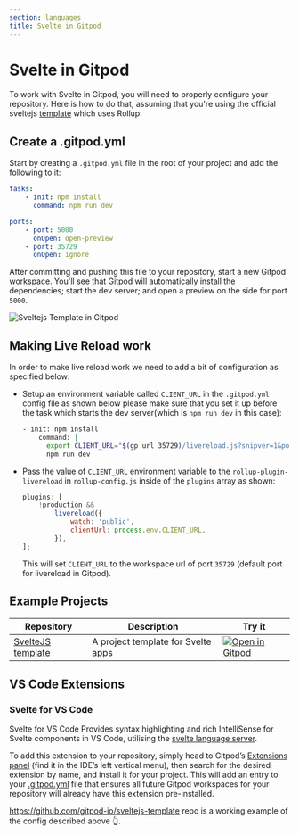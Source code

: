 ```yaml
---
section: languages
title: Svelte in Gitpod
---
```


<script context="module">
  export const prerender = true;
</script>

# Svelte in Gitpod

To work with Svelte in Gitpod, you will need to properly configure your repository. Here is how to do that, assuming that you're using the official sveltejs [template](https://github.com/sveltejs/template) which uses Rollup:

## Create a .gitpod.yml

Start by creating a `.gitpod.yml` file in the root of your project and add the following to it:

```yml
tasks:
    - init: npm install
      command: npm run dev

ports:
    - port: 5000
      onOpen: open-preview
    - port: 35729
      onOpen: ignore
```

After committing and pushing this file to your repository, start a new Gitpod workspace. You'll see that Gitpod will automatically install the dependencies; start the dev server; and open a preview on the side for port `5000`.

![Sveltejs Template in Gitpod](../../../static/images/docs/svelte-template-in-gitpod.png)

## Making Live Reload work

In order to make live reload work we need to add a bit of configuration as specified below:

-   Setup an environment variable called `CLIENT_URL` in the `.gitpod.yml` config file as shown below please make sure that you set it up before the task which starts the dev server(which is `npm run dev` in this case):

    ```bash
    - init: npm install
        command: |
          export CLIENT_URL="$(gp url 35729)/livereload.js?snipver=1&port=443"
          npm run dev
    ```

-   Pass the value of `CLIENT_URL` environment variable to the `rollup-plugin-livereload` in `rollup-config.js` inside of the `plugins` array as shown:
    ```js
    plugins: [
    	!production &&
    		livereload({
    			watch: 'public',
    			clientUrl: process.env.CLIENT_URL,
    		}),
    ];
    ```
    This will set `CLIENT_URL` to the workspace url of port `35729` (default port for livereload in Gitpod).

## Example Projects

<div class="overflow-x-auto">

| Repository                                                          | Description                        | Try it                                                                                                                              |
| ------------------------------------------------------------------- | ---------------------------------- | ----------------------------------------------------------------------------------------------------------------------------------- |
| [SvelteJS template](https://github.com/gitpod-io/sveltejs-template) | A project template for Svelte apps | [![Open in Gitpod](https://gitpod.io/button/open-in-gitpod.svg)](https://gitpod.io/#https://github.com/gitpod-io/sveltejs-template) |

</div>

## VS Code Extensions

### Svelte for VS Code

Svelte for VS Code Provides syntax highlighting and rich IntelliSense for Svelte components in VS Code, utilising the [svelte language server](https://github.com/sveltejs/language-tools/tree/master/packages/language-server).

To add this extension to your repository, simply head to Gitpod’s [Extensions panel](/docs/references/ides-and-editors/vscode-extensions) (find it in the IDE’s left vertical menu), then search for the desired extension by name, and install it for your project. This will add an entry to your [.gitpod.yml](/docs/references/gitpod-yml) file that ensures all future Gitpod workspaces for your repository will already have this extension pre-installed.

https://github.com/gitpod-io/sveltejs-template repo is a working example of the config described above <span aria-hidden="true">👆</span>.
